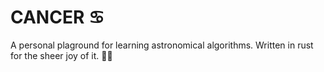 # CANCER ♋

A personal plaground for learning astronomical algorithms. Written in rust for the sheer joy of it. 💫🦀 